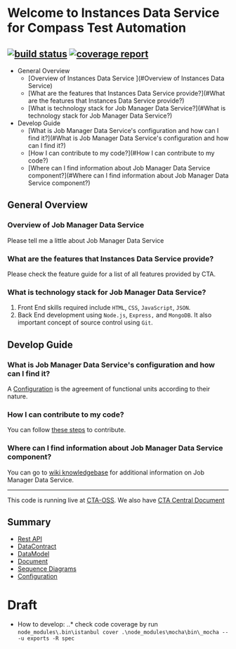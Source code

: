 # Welcome to Instances Data Service for Compass Test Automation
[![build status](https://git.sami.int.thomsonreuters.com/compass/cta-app-instancedataservice/badges/master/build.svg)](https://git.sami.int.thomsonreuters.com/compass/cta-app-instancedataservice/commits/master)
[![coverage report](https://git.sami.int.thomsonreuters.com/compass/cta-app-instancedataservice/badges/master/coverage.svg)](https://git.sami.int.thomsonreuters.com/compass/cta-app-instancedataservice/commits/master)
------
* General Overview
  * [Overview of Instances Data Service ](#Overview of Instances Data Service)
  * [What are the features that Instances Data Service provide?](#What are the features that Instances Data Service provide?)
  * [What is technology stack for Job Manager Data Service?](#What is technology stack for Job Manager Data Service?)
* Develop Guide
  * [What is Job Manager Data Service's configuration and how can I find it?](#What is Job Manager Data Service's configuration and how can I find it?)
  * [How I can contribute to my code?](#How I can contribute to my code?)
  * [Where can I find information about Job Manager Data Service component?](#Where can I find information about Job Manager Data Service component?)



## General Overview

### Overview of Job Manager Data Service
Please tell me a little about Job Manager Data Service

### What are the features that Instances Data Service provide?
Please check the feature guide for a list of all features provided by CTA.

### What is technology stack for Job Manager Data Service?
 1. Front End skills required include `HTML`, `CSS`, `JavaScript`, `JSON`. 
 2. Back End development using `Node.js`, `Express,` and `MongoDB`. It also important concept of source control using `Git`.
  

## Develop Guide

### What is Job Manager Data Service's configuration and how can I find it?
A [Configuration](https://git.sami.int.thomsonreuters.com/compass/cta-app-jobmanagerdataservice/wikis/configuration) is the agreement of functional units according to their nature.

### How I can contribute to my code?
You can follow [these steps](https://git.sami.int.thomsonreuters.com/compass/cta/blob/master/contributing.md) to contribute.

### Where can I find information about Job Manager Data Service component?
You can go to [wiki knowledgebase](https://git.sami.int.thomsonreuters.com/compass/cta-app-jobmanagerdataservice/wikis/home) for additional information on Job Manager Data Service.




------

This code is running live at [CTA-OSS](https://www.). We also have [CTA Central Document](https://git.sami.int.thomsonreuters.com/compass/cta) 



















## Summary
* [Rest API](RESTAPI.md)
* [DataContract](DATACONTRACT.md)
* [DataModel](DATAMODEL.md)
* [Document](DOCUMENTATION.md)
* [Sequence Diagrams](https://www.lucidchart.com/documents/edit/9980627b-2d6c-4a15-b610-235575b8801e)
* [Configuration](CONFIGURATION.md)









# Draft
* How to develop:
..* check code coverage by run `node_modules\.bin\istanbul cover .\node_modules\mocha\bin\_mocha -- -u exports -R spec`